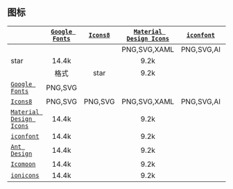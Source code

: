 ## 图标
|  | [`Google Fonts`](https://material.io/icons/) | [`Icons8`](http://icons8.com/material-icons/) | [`Material Design Icons`](https://materialdesignicons.com) | [`iconfont`](https://www.iconfont.cn/) | [`Ant Design`](https://ant.design/components/icon/) | [`Icomoon`](https://icomoon.io/) | [`ionicons`](https://ionic.io/ionicons) |
|---|:---:|:---:|:---:|:---:|:---:|:---:|:---:|
|  |  |  | PNG,SVG,XAML | PNG,SVG,AI | SVG | EOT,SVG,WOFF,TTF | SVG |
| star | 14.4k |  | 9.2k |  |  |  | 15.5k |
|  | 格式 | star | 9.2k |  |  |  | 15.5k |
| [`Google Fonts`](https://material.io/icons/) | PNG,SVG |  |  |  |  |  |  |
| [`Icons8`](http://icons8.com/material-icons/) | PNG,SVG | PNG,SVG | PNG,SVG,XAML | PNG,SVG,AI | SVG | EOT,SVG,WOFF,TTF | SVG |
| [`Material Design Icons`](https://materialdesignicons.com) | 14.4k |  | 9.2k |  |  |  | 15.5k |
| [`iconfont`](https://www.iconfont.cn/) | 14.4k |  | 9.2k |  |  |  | 15.5k |
| [`Ant Design`](https://ant.design/components/icon/) | 14.4k |  | 9.2k |  |  |  | 15.5k |
| [`Icomoon`](https://icomoon.io/) | 14.4k |  | 9.2k |  |  |  | 15.5k |
| [`ionicons`](https://ionic.io/ionicons) | 14.4k |  | 9.2k |  |  |  | 15.5k |